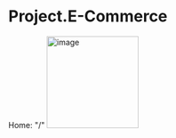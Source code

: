 # Project.E-Commerce

Home: "/"
<img width="165" alt="image" src="https://user-images.githubusercontent.com/108553026/222989439-e23be235-8d70-45f3-ba58-0ae9e7409d63.png">
